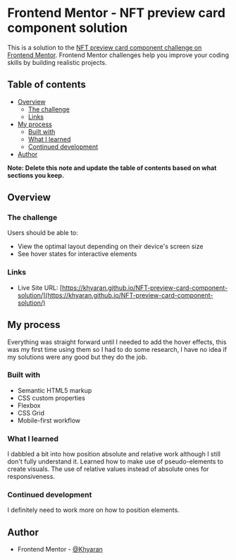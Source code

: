 # Frontend Mentor - NFT preview card component solution

This is a solution to the [NFT preview card component challenge on Frontend Mentor](https://www.frontendmentor.io/challenges/nft-preview-card-component-SbdUL_w0U). Frontend Mentor challenges help you improve your coding skills by building realistic projects.

## Table of contents

- [Overview](#overview)
  - [The challenge](#the-challenge)
  - [Links](#links)
- [My process](#my-process)
  - [Built with](#built-with)
  - [What I learned](#what-i-learned)
  - [Continued development](#continued-development)
- [Author](#author)

**Note: Delete this note and update the table of contents based on what sections you keep.**

## Overview

### The challenge

Users should be able to:

- View the optimal layout depending on their device's screen size
- See hover states for interactive elements

### Links

- Live Site URL: [https://khyaran.github.io/NFT-preview-card-component-solution/](https://khyaran.github.io/NFT-preview-card-component-solution/)

## My process

Everything was straight forward until I needed to add the hover effects, this was my first time using them so I had to do some research, I have no idea if my solutions were any good but they do the job.

### Built with

- Semantic HTML5 markup
- CSS custom properties
- Flexbox
- CSS Grid
- Mobile-first workflow

### What I learned

I dabbled a bit into how position absolute and relative work although I still don't fully understand it.
Learned how to make use of pseudo-elements to create visuals.
The use of relative values instead of absolute ones for responsiveness.

### Continued development

I definitely need to work more on how to position elements.

## Author

- Frontend Mentor - [@Khyaran](https://www.frontendmentor.io/profile/Khyaran)

